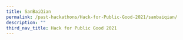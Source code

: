 ```yaml
---
title: SanBaiQian
permalink: /past-hackathons/Hack-for-Public-Good-2021/sanbaiqian/
description: ""
third_nav_title: Hack for Public Good 2021
---
```

